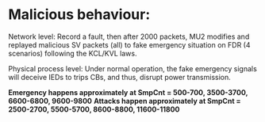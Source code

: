 # Malicious behaviour:

Network level: Record a fault, then after 2000 packets, MU2 modifies and replayed malicious SV packets (all) to fake emergency situation on FDR (4 scenarios) following the KCL/KVL laws.

Physical process level: Under normal operation, the fake emergency signals will deceive IEDs to trips CBs, and thus, disrupt power transmission.

**Emergency happens approximately at SmpCnt = 500-700, 3500-3700, 6600-6800, 9600-9800**
**Attacks happen approximately at SmpCnt = 2500-2700, 5500-5700, 8600-8800, 11600-11800**
